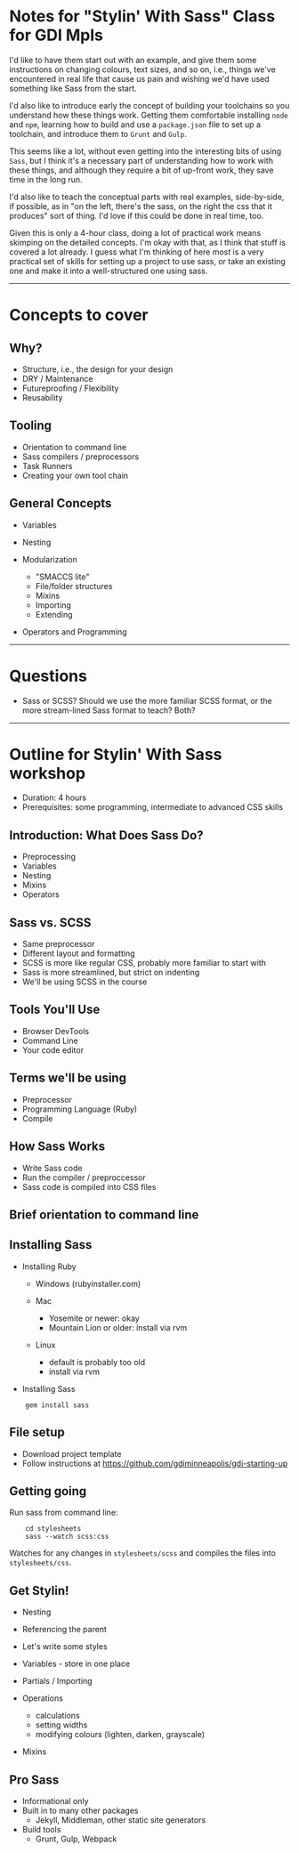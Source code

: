 # Notes for "Stylin' With Sass" Class for GDI Mpls

I'd like to have them start out with an example, and give them some
instructions on changing colours, text sizes, and so on, i.e., things
we've encountered in real life that cause us pain and wishing we'd have
used something like Sass from the start.

I'd also like to introduce early the concept of building your
toolchains so you understand how these things work. Getting them
comfortable installing `node` and `npm`, learning how to build and use
a `package.json` file to set up a toolchain, and introduce them to
`Grunt` and `Gulp`.

This seems like a lot, without even getting into the interesting bits
of using `Sass`, but I think it's a necessary part of understanding
how to work with these things, and although they require a bit of
up-front work, they save time in the long run.

I'd also like to teach the conceptual parts with real examples,
side-by-side, if possible, as in "on the left, there's the sass, on
the right the css that it produces" sort of thing. I'd love if this
could be done in real time, too.

Given this is only a 4-hour class, doing a lot of practical work means
skimping on the detailed concepts. I'm okay with that, as I think that
stuff is covered a lot already. I guess what I'm thinking of here most
is a very practical set of skills for setting up a project to use
sass, or take an existing one and make it into a well-structured one
using sass.

-----

# Concepts to cover

## Why?

* Structure, i.e., the design for your design
* DRY / Maintenance
* Futureproofing / Flexibility
* Reusability

## Tooling

* Orientation to command line
* Sass compilers / preprocessors
* Task Runners
* Creating your own tool chain

## General Concepts

* Variables

* Nesting

* Modularization

  * "SMACCS lite"
  * File/folder structures
  * Mixins
  * Importing
  * Extending

* Operators and Programming

-----

# Questions

* Sass or SCSS? Should we use the more familiar SCSS format, or the
  more stream-lined Sass format to teach? Both?

-----

# Outline for Stylin' With Sass workshop

* Duration: 4 hours
* Prerequisites: some programming, intermediate to advanced CSS skills

## Introduction: What Does Sass Do?

* Preprocessing
* Variables
* Nesting
* Mixins
* Operators

## Sass vs. SCSS

* Same preprocessor
* Different layout and formatting
* SCSS is more like regular CSS, probably more familiar to start with
* Sass is more streamlined, but strict on indenting
* We'll be using SCSS in the course

## Tools You'll Use

* Browser DevTools
* Command Line
* Your code editor

## Terms we'll be using

* Preprocessor
* Programming Language (Ruby)
* Compile

## How Sass Works

* Write Sass code
* Run the compiler / preproccessor
* Sass code is compiled into CSS files

## Brief orientation to command line

## Installing Sass

* Installing Ruby

    * Windows (rubyinstaller.com)

    * Mac
        * Yosemite or newer: okay
        * Mountain Lion or older: install via rvm

    * Linux
        * default is probably too old
        * install via rvm

* Installing Sass

```
    gem install sass
```

## File setup

* Download project template
* Follow instructions at https://github.com/gdiminneapolis/gdi-starting-up

## Getting going

Run sass from command line:

```
    cd stylesheets
    sass --watch scss:css
```

Watches for any changes in `stylesheets/scss` and compiles the files into `stylesheets/css`.

## Get Stylin!

* Nesting
* Referencing the parent
* Let's write some styles

* Variables - store in one place
* Partials / Importing
* Operations
  * calculations
  * setting widths
  * modifying colours (lighten, darken, grayscale)
* Mixins


## Pro Sass

* Informational only
* Built in to many other packages
  * Jekyll, Middleman, other static site generators
* Build tools
  * Grunt, Gulp, Webpack
